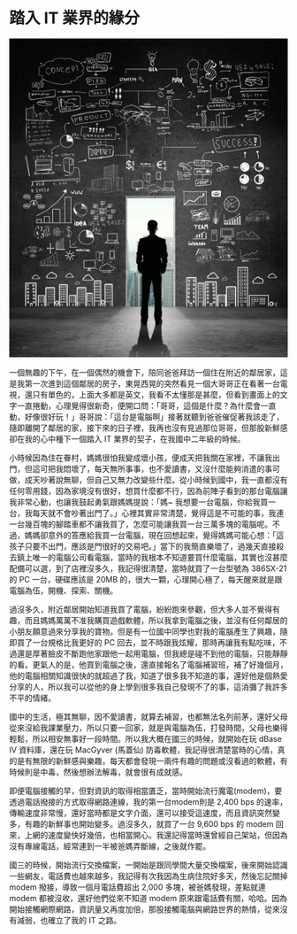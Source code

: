 # 踏入 IT 業界的緣分

   ![](01.jpg)



一個無趣的下午，在一個偶然的機會下，陪同爸爸拜訪一個住在附近的鄰居家，這是我第一次進到這個鄰居的房子，東晃西晃的突然看見一個大哥哥正在看著一台電視，還只有單色的，上面大多都是英文，我看不太懂那是甚麼，但看到畫面上的文字一直捲動，心理覺得很新奇，便開口問：「哥哥，這個是什麼？為什麼會一直動，好像很好玩！」哥哥說：「這台是電腦啊」接著就聽到爸爸催促著我該走了，隨即離開了鄰居的家，接下來的日子裡，我再也沒有見過那位哥哥，但那股新鮮感卻在我的心中種下一個踏入 IT 業界的契子，在我國中二年級的時候。

小時候因為住在眷村，媽媽很怕我變成壞小孩，便成天把我關在家裡，不讓我出門，但這可把我悶壞了，每天無所事事，也不愛讀書，又沒什麼能夠消遣的事可做，成天吵著說無聊，但自己又無力改變些什麼。從小時候到國中，我一直都沒有任何零用錢，因為家境沒有很好，想買什麼都不行，因為前陣子看到的那台電腦讓我非常心動，也讓我鼓起勇氣跟媽媽提說：「媽~ 我想要一台電腦，你給我買一台，我每天就不會吵著出門了。」心裡其實非常清楚，覺得這是不可能的事，我連一台幾百塊的腳踏車都不讓我買了，怎麼可能讓我買一台三萬多塊的電腦呢。不過，媽媽卻意外的答應給我買一台電腦，現在回想起來，覺得媽媽可能心想：「這孩子只要不出門，應該是門很好的交易吧。」當下的我簡直樂壞了，過幾天直接殺去鎮上唯一的電腦公司看電腦，當時的我根本不知道要買什麼電腦，其實也沒甚麼配備可以選，到了店裡沒多久，我記得很清楚，當時就買了一台型號為 386SX-21 的 PC 一台，硬碟應該是 20MB 的，很大一顆，心理開心極了，每天醒來就是跟電腦為伍，開機、探索、關機。

過沒多久，附近鄰居開始知道我買了電腦，紛紛跑來參觀，但大多人並不覺得有趣，而且媽媽萬萬不准我購買遊戲軟體，所以我拿到電腦之後，並沒有任何鄰居的小朋友願意過來分享我的寶物。但是有一位國中同學也對我的電腦產生了興趣，隨即買了一台規格比我更好的 PC 回去，並不時跟我炫耀，那時再讓我有點吃味，不過還是厚著臉皮不斷跑他家跟他一起用電腦，但我總是碰不到他的電腦，只能靜靜的看。更氣人的是，他買到電腦之後，還直接報名了電腦補習班，補了好幾個月，他的電腦相關知識很快的就超過了我，知道了很多我不知道的事，還好他是個熱愛分享的人，所以我可以從他的身上學到很多我自己發現不了的事，這消彌了我許多不平的情緒。

國中的生活，極其無聊，因不愛讀書，就算去補習，也都無法名列前茅，還好父母從來沒給我課業壓力，所以只要一回家，就是與電腦為伍，打發時間，父母也樂得輕鬆，所以相安無事好一段時間。所以我大概在國三的時候，就開始在玩 dBase IV 資料庫，還在玩 MacGyver (馬蓋仙) 防毒軟體，我記得很清楚當時的心情，真的是有無限的新鮮感與樂趣，每天都會發現一兩件有趣的問題或沒看過的軟體，有時候則是中毒，然後想辦法解毒，就會很有成就感。

即便電腦接觸的早，但對資訊的取得相當匱乏，當時開始流行魔電(modem)，要透過電話撥接的方式取得網路連線，我的第一台modem則是 2,400 bps 的速率，傳輸速度非常慢，還好當時都是文字介面，還可以接受這速度，而且資訊突然變多，有趣的新鮮事也開始變多。過沒多久，就買了一台 9,600 bps 的 modem 回來，上網的速度變快好幾倍，也相當開心。我還記得當時還曾經自己架站，但因為沒有專線電話，經常連到一半被爸媽弄斷線，之後就作罷。

國三的時候，開始流行交換檔案，一開始是跟同學間大量交換檔案，後來開始認識一些網友，電話費也越來越多，我記得有次我因為生病住院好多天，然後忘記關掉 modem 撥接，導致一個月電話費超出 2,000 多塊，被爸媽發現，差點就連 modem 都被沒收，還好他們從來不知道 modem 原來跟電話費有關，哈哈。因為開始接觸網際網路，資訊量又再度加倍，那股接觸電腦與網路世界的熱情，從來沒有減弱，也確立了我的 IT 之路。